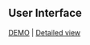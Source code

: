 ## User Interface
[DEMO](https://www.figma.com/proto/UfVC45NWZMSGn9mdEnhyEO/XamDiv?type=design&node-id=9-88&scaling=min-zoom&page-id=7%3A15&starting-point-node-id=9%3A88) |
[Detailed view](https://www.figma.com/file/UfVC45NWZMSGn9mdEnhyEO/XamDiv?type=design&node-id=7%3A15&t=cKvBjVW5s9DpsngA-1)

